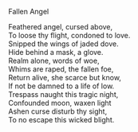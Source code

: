 Fallen Angel

Feathered angel, cursed above,  
To loose thy flight, condoned to love.  
Snipped the wings of jaded dove.  
Hide behind a mask, a glove.  
Realm alone, words of woe,  
Whims are raped, the fallen foe,  
Return alive, she scarce but know,  
If not be damned to a life of low.  
Trespass naught this tragic night,  
Confounded moon, waxen light  
Ashen curse disturb thy sight,  
To no escape this wicked blight.
